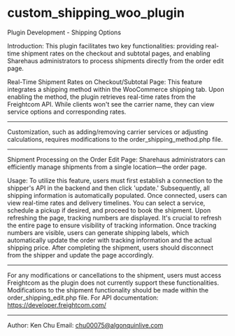 
# custom_shipping_woo_plugin

Plugin Development - Shipping Options

Introduction:
This plugin facilitates two key functionalities: 
providing real-time shipment rates on the checkout and subtotal pages, 
and enabling Sharehaus administrators to process shipments directly from the order edit page.

Real-Time Shipment Rates on Checkout/Subtotal Page:
This feature integrates a shipping method within the WooCommerce shipping tab. 
Upon enabling the method, the plugin retrieves real-time rates from the Freightcom API. 
While clients won't see the carrier name, they can view service options and corresponding rates. 
***
Customization, such as adding/removing carrier services or adjusting calculations, requires modifications to the order_shipping_method.php file.
***

Shipment Processing on the Order Edit Page:
Sharehaus administrators can efficiently manage shipments from a single location—the order page.

Usage:
To utilize this feature, users must first establish a connection to the shipper's API in the backend and then click 'update.' Subsequently, all shipping information is automatically populated. 
Once connected, users can view real-time rates and delivery timelines. 
You can select a service, schedule a pickup if desired, and proceed to book the shipment. 
Upon refreshing the page, tracking numbers are displayed. It's crucial to refresh the entire page to ensure visibility of tracking information. 
Once tracking numbers are visible, users can generate shipping labels, which automatically update the order with tracking information and the actual shipping price. 
After completing the shipment, users should disconnect from the shipper and update the page accordingly.

***
For any modifications or cancellations to the shipment, users must access Freightcom as the plugin does not currently support these functionalities. 
Modifications to the shipment functionality should be made within the order_shipping_edit.php file.
For API documentation: https://developer.freightcom.com/
***


Author: Ken Chu
Email: chu00075@algonquinlive.com

